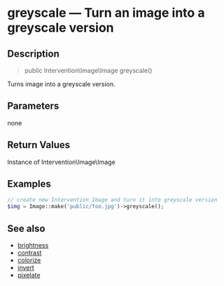 # greyscale — Turn an image into a greyscale version

## Description

> public Intervention\Image\Image greyscale()

Turns image into a greyscale version.


## Parameters

none

## Return Values
Instance of Intervention\Image\Image

## Examples

```php
// create new Intervention Image and turn it into greyscale version
$img = Image::make('public/foo.jpg')->greyscale();
```

## See also

- [brightness](/api/brightness)
- [contrast](/api/contrast)
- [colorize](/api/colorize)
- [invert](/api/invert)
- [pixelate](/api/pixelate)
